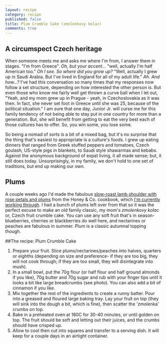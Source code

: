 ```yaml
---
layout: recipe
category: recipe
published: false
title: Plum Crumble Cake (zmolenkovy kolac)
comments: true
---
```


## A circumspect Czech heritage	

When someone meets me and asks me where I'm from, I answer them in stages. "I'm from Greece". _Oh, but your accent..._ "well, actually I'm half American too." _Oh I see. So where did you grow up?_ "Well, actually I grew up in Saudi Arabia. But I've lived in England for all of my adult life." _Ah. And how...?_ I've had this conversation so many times that my responses now follow a set structure, depending on how interested the other person is. But even those who know me fairly well get thrown a curve ball when I let out, "Yeah, and my mom grew up in Prague - yeah, in Czechoslovakia as it was then. In fact, she never set foot in Greece until she was 25, because of the political situation." I am sure that one day, Junior Jr. will curse me for this family tendency of not being able to stay put in one country for more than a generation. But, she will benefit from getting to eat the very best each of those cultures has to offer. So, you win some, you lose some.

So being a nomad of sorts is a bit of a mixed bag, but it's no surprise that the thing that's easiest to appropriate is a culture's foods. I grew up eating dinners that ranged from Greek stuffed peppers and tomatoes, Czech goulash, US-style pigs in blankets, to Saudi style shawarmas and kebabs. Against the anonymous background of expat living, it all made sense; but, it still does today. Unsurprisingly, in my family, we don't hold to one set of traditions, but end up making our own.

## Plums

A couple weeks ago I'd made the fabulous [slow-roast lamb shoulder with rose petals and plums](http://instagram.com/p/uVTAEtDyXB/?modal=true) from the Honey & Co. cookbook, which [I'm currently working through](http://elenijr.net/post/book-review-honey-co/). I had a bunch of plums left over from that so it was the perfect excuse to make an old family classic, my mom's _zmolenkovy kolac_ or, Czech fruit crumble cake. You can use any soft fruit that's in season- blueberries, cherries or blackberries do well here, and nectarines or peaches are fabulous in summer. Plum is a classic autumnal topping though.

##The recipe: Plum Crumble Cake

1. Prepare your fruit. Slice plums/nectarines/peaches into halves, quarters or eighths (depending on size and preference- if they are too big, they will not cook through; if they are too small, they will disintegrate into mush).
2. In a small bowl, put the 70g flour (or half flour and half ground almonds if you like), 70g butter and 70g sugar and rub with your finger tips until it looks a bit like large breadcrumbs (see photo). You can also add a bit of cinnamon if you like.
2. Mix together the rest of the ingredients to create a runny batter. Pour into a greased and floured large baking tray. Lay your fruit on top (they will sink into the dough a bit, which is fine), then scatter the 'zmolenka' crumbs on top.
3. Bake in a preheated oven at 180C for 30-40 minutes, or until golden on top. The fruit should be soft and letting out their juices, and the crumbs should have crisped up.
4. Allow to cool then cut into squares and transfer to a serving dish. It will keep for a couple days in an airtight container.


